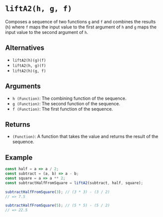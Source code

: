 # `liftA2(h, g, f)`

Composes a sequence of two functions `g` and `f` and combines the results (`h`) where `f` maps the input value to the first argument of `h` and `g` maps the input value to the second argument of `h`.

## Alternatives

* `liftA2(h)(g)(f)`
* `liftA2(h, g)(f)`
* `liftA2(h)(g, f)`

## Arguments

* `h (Function)`: The combining function of the sequence.
* `g (Function)`: The second function of the sequence.
* `f (Function)`: The first function of the sequence.

## Returns

* `(Function)`: A function that takes the value and returns the result of the sequence.

## Example

```javascript
const half = a => a / 2;
const subtract = (a, b) => a - b;
const square = a => a ** 2;
const subtractHalfFromSquare = liftA2(subtract, half, square);

subtractHalfFromSquare(3); // (3 * 3) - (3 / 2)
// => 7.5

subtractHalfFromSquare(5); // (5 * 5) - (5 / 2)
// => 22.5
```
